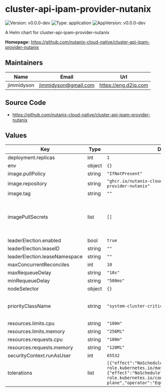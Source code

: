 <!--
 Copyright 2024 Nutanix. All rights reserved.
 SPDX-License-Identifier: Apache-2.0
 -->

# cluster-api-ipam-provider-nutanix

![Version: v0.0.0-dev](https://img.shields.io/badge/Version-v0.0.0--dev-informational?style=flat-square) ![Type: application](https://img.shields.io/badge/Type-application-informational?style=flat-square) ![AppVersion: v0.0.0-dev](https://img.shields.io/badge/AppVersion-v0.0.0--dev-informational?style=flat-square)

A Helm chart for cluster-api-ipam-provider-nutanix

**Homepage:** <https://github.com/nutanix-cloud-native/cluster-api-ipam-provider-nutanix>

## Maintainers

| Name | Email | Url |
| ---- | ------ | --- |
| jimmidyson | <jimmidyson@gmail.com> | <https://eng.d2iq.com> |

## Source Code

* <https://github.com/nutanix-cloud-native/cluster-api-ipam-provider-nutanix>

## Values

| Key | Type | Default | Description |
|-----|------|---------|-------------|
| deployment.replicas | int | `1` |  |
| env | object | `{}` |  |
| image.pullPolicy | string | `"IfNotPresent"` |  |
| image.repository | string | `"ghcr.io/nutanix-cloud-native/cluster-api-ipam-provider-nutanix"` |  |
| image.tag | string | `""` |  |
| imagePullSecrets | list | `[]` | Optional secrets used for pulling the container image |
| leaderElection.enabled | bool | `true` |  |
| leaderElection.leaseID | string | `""` |  |
| leaderElection.leaseNamespace | string | `""` |  |
| maxConcurrentReconciles | int | `10` |  |
| maxRequeueDelay | string | `"10s"` |  |
| minRequeueDelay | string | `"500ms"` |  |
| nodeSelector | object | `{}` |  |
| priorityClassName | string | `"system-cluster-critical"` | Priority class to be used for the pod. |
| resources.limits.cpu | string | `"100m"` |  |
| resources.limits.memory | string | `"256Mi"` |  |
| resources.requests.cpu | string | `"100m"` |  |
| resources.requests.memory | string | `"128Mi"` |  |
| securityContext.runAsUser | int | `65532` |  |
| tolerations | list | `[{"effect":"NoSchedule","key":"node-role.kubernetes.io/master","operator":"Equal"},{"effect":"NoSchedule","key":"node-role.kubernetes.io/control-plane","operator":"Equal"}]` | Kubernetes pod tolerations |
